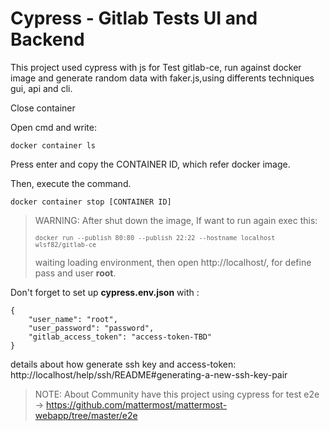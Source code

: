 # Cypress - Gitlab Tests UI and Backend
This project used cypress with js for Test gitlab-ce, run against docker image and generate random data with faker.js,using differents techniques gui, api and cli. 


Close container 

Open cmd and write:
<pre><code>docker container ls</code></pre>

Press enter and copy the CONTAINER ID, which refer docker image.


Then, execute the command.
<pre><code>docker container stop [CONTAINER ID]</code></pre>




> WARNING: After shut down the image, If want to run again exec this: <pre><code>`docker run --publish 80:80 --publish 22:22 --hostname localhost wlsf82/gitlab-ce`</code></pre>
> waiting loading environment, then open  http://localhost/, for define pass and user <strong>root</strong>. 
> 
<p>Don't forget to set up <strong>cypress.env.json</strong> with :</p>

<pre><code>{
    "user_name": "root",
    "user_password": "password",
    "gitlab_access_token": "access-token-TBD"
}
</code></pre>

details about how generate ssh key and access-token: http://localhost/help/ssh/README#generating-a-new-ssh-key-pair


>NOTE: About Community have this project using cypress for test e2e -> https://github.com/mattermost/mattermost-webapp/tree/master/e2e
